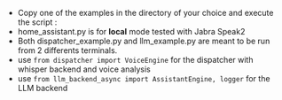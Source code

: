 - Copy one of the examples in the directory of your choice and execute the script :
 - home_assistant.py is for **local** mode tested with Jabra Speak2
 - Both dispatcher_example.py and llm_example.py are meant to be run from 2 differents terminals.
 - use `from dispatcher import VoiceEngine` for the dispatcher with whisper backend and voice analysis
 - use `from llm_backend_async import AssistantEngine, logger` for the LLM backend
